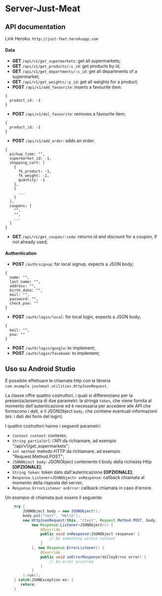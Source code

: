 # Server-Just-Meat

## API documentation

Link Heroku: `http://just-feet.herokuapp.com`

#### Data 
- **GET** `/api/v1/get_supermarkets`: get all supermarkets;
- **GET** `/api/v1/get_products/:s_id`: get products by id;
- **GET** `/api/v1/get_departments/:s_id`: get all departments of a supermarket;
- **GET** `/api/v1/get_weights/:p_id`: get all weights for a product;
- **POST** `/api/v1/add_favourite`: inserts a favourite item:
```
{
  product_id: -1
}
```
- **POST** `/api/v1/del_favourite`: removes a favourite item;
```
{
  product_id: -1
}
```
- **POST** `/api/v1/add_order`: adds an order;
```
{
  pickup_time: "",
  supermarket_id: -1,
  shopping_cart: [
    {
      fk_product: -1,
      fk_weight: -1,
      quantity: -1
    },
    {
      ...
    }
  ],
  coupons: [
    "",
    "",
    ...
  ]
}
```
- **GET** `/api/v1/get_coupon/:code`: returns id and discount for a coupon, if not already used;

#### Authentication
- **POST** `/auth/signup`: for local signup, expects a JSON body;

```
{
  name: "",
  last_name: "",
  address: "",
  birth_date: "",
  mail: "",
  password: "",
  check_psw: ""
}
```

- **POST** `/auth/login/local`: for local login, expects a JSON body;
```
{
  mail: "",
  psw: ""
}
```
- **POST** `/auth/login/google`: to implement;
- **POST** `/auth/login/facebook`: to implement;

## Uso su Android Studio

È possibile effettuare le chiamate http con la libreria `com.example.justmeat.utilities.HttpJsonRequest`.

La classe offre quattro costruttori, i quali si differenziano per la presenza/assenza di due parametri: la stringa `token`, che viene fornita al momento dell'autenticazione ed è necessaria per accedere alle API che forniscono i dati, e il JSONObject `body`, che contiene eventuali informazioni (es: i dati del form del login).

I quattro costruttori hanno i seguenti parametri:
- `Context context`: contesto;
- `String partialUrl`: l'API da richiamare, ad esempio "/api/v1/get_supermarkets";
- `int method`: metodo HTTP da richiamare, ad esempio "Request.Method.POST";
- `JSONObject body`: JSONObject contenente il body della richiesta Http **[OPZIONALE]**;
- `String token`: token dato dall'autenticazione **[OPZIONALE]**;
- `Response.Listener<JSONObject> onResponse`: callback chiamata al momento della risposta del server;
- `Response.ErrorListener onError`: callback chiamata in caso d'errore.

Un esempio di chiamata può essere il seguente:

```Java
    try {
        JSONObject body = new JSONObject();
        body.put("test", "Hello");
        new HttpJsonRequest(this, "/test", Request.Method.POST, body,
            new Response.Listener<JSONObject>() {
                @Override
                public void onResponse(JSONObject response) {
                    // Do something within context
                }
            }, new Response.ErrorListener() {
                @Override
                public void onErrorResponse(VolleyError error) {
                    // An error occurred
                }
            }
        ).run();
    } catch(JSONException ex) {
       return;
    }
```